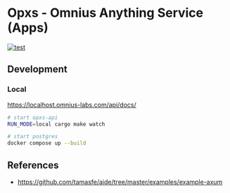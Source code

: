 # Opxs - Omnius Anything Service (Apps)
[![test](https://github.com/omnius-labs/opxs-apps-rs/actions/workflows/test.yml/badge.svg?branch=main)](https://github.com/omnius-labs/opxs-apps-rs/actions/workflows/test.yml)

## Development

### Local

https://localhost.omnius-labs.com/api/docs/

```sh
# start opxs-api
RUN_MODE=local cargo make watch
```

```sh
# start postgres
docker compose up --build
```

## References
- https://github.com/tamasfe/aide/tree/master/examples/example-axum
